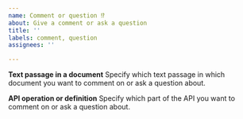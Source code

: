 ```yaml
---
name: Comment or question ⁉️
about: Give a comment or ask a question
title: ''
labels: comment, question
assignees: ''

---
```


**Text passage in a document**
Specify which text passage in which document you want to comment on or ask a question about.

**API operation or definition**
Specify which part of the API you want to comment on or ask a question about.
